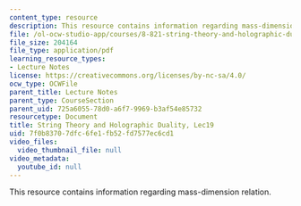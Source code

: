 ```yaml
---
content_type: resource
description: This resource contains information regarding mass-dimension relation.
file: /ol-ocw-studio-app/courses/8-821-string-theory-and-holographic-duality-fall-2014/7f0b83707dfc6fe1fb52fd7577ec6cd1_MIT8_821S15_Lec19.pdf
file_size: 204164
file_type: application/pdf
learning_resource_types:
- Lecture Notes
license: https://creativecommons.org/licenses/by-nc-sa/4.0/
ocw_type: OCWFile
parent_title: Lecture Notes
parent_type: CourseSection
parent_uid: 725a6055-78d0-a6f7-9969-b3af54e85732
resourcetype: Document
title: String Theory and Holographic Duality, Lec19
uid: 7f0b8370-7dfc-6fe1-fb52-fd7577ec6cd1
video_files:
  video_thumbnail_file: null
video_metadata:
  youtube_id: null
---
```

This resource contains information regarding mass-dimension relation.